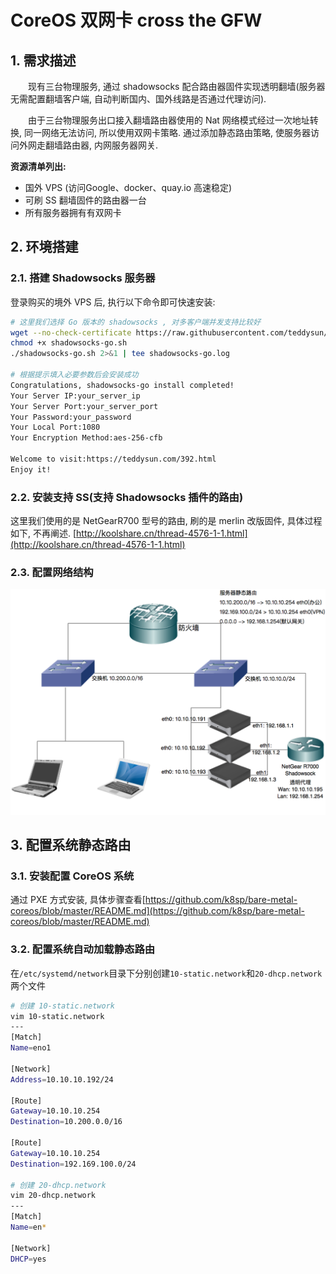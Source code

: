# CoreOS 双网卡 cross the GFW
## 1. 需求描述
　　现有三台物理服务, 通过 shadowsocks 配合路由器固件实现透明翻墙(服务器无需配置翻墙客户端, 自动判断国内、国外线路是否通过代理访问).


　　由于三台物理服务出口接入翻墙路由器使用的 Nat 网络模式经过一次地址转换, 同一网络无法访问, 所以使用双网卡策略. 通过添加静态路由策略, 使服务器访问外网走翻墙路由器, 内网服务器网关.

__资源清单列出:__
- 国外 VPS (访问Google、docker、quay.io 高速稳定)
- 可刷 SS 翻墙固件的路由器一台
- 所有服务器拥有有双网卡

## 2. 环境搭建
### 2.1. 搭建 Shadowsocks 服务器
登录购买的境外 VPS 后, 执行以下命令即可快速安装:

```bash
# 这里我们选择 Go 版本的 shadowsocks , 对多客户端并发支持比较好
wget --no-check-certificate https://raw.githubusercontent.com/teddysun/shadowsocks_install/master/shadowsocks-go.sh
chmod +x shadowsocks-go.sh
./shadowsocks-go.sh 2>&1 | tee shadowsocks-go.log

# 根据提示填入必要参数后会安装成功
Congratulations, shadowsocks-go install completed!
Your Server IP:your_server_ip
Your Server Port:your_server_port
Your Password:your_password
Your Local Port:1080
Your Encryption Method:aes-256-cfb

Welcome to visit:https://teddysun.com/392.html
Enjoy it!
```

### 2.2. 安装支持 SS(支持 Shadowsocks 插件的路由)
这里我们使用的是 NetGearR700 型号的路由, 刷的是 merlin 改版固件, 具体过程如下, 不再阐述.
[http://koolshare.cn/thread-4576-1-1.html](http://koolshare.cn/thread-4576-1-1.html)


### 2.3. 配置网络结构
![network_config](./images/2016-05-31_20-49-31.png)

## 3. 配置系统静态路由
### 3.1. 安装配置 CoreOS 系统
通过 PXE 方式安装, 具体步骤查看[https://github.com/k8sp/bare-metal-coreos/blob/master/README.md](https://github.com/k8sp/bare-metal-coreos/blob/master/README.md)
### 3.2. 配置系统自动加载静态路由
在`/etc/systemd/network`目录下分别创建`10-static.network`和`20-dhcp.network` 两个文件

```bash
# 创建 10-static.network
vim 10-static.network
---
[Match]
Name=eno1

[Network]
Address=10.10.10.192/24

[Route]
Gateway=10.10.10.254
Destination=10.200.0.0/16

[Route]
Gateway=10.10.10.254
Destination=192.169.100.0/24

# 创建 20-dhcp.network
vim 20-dhcp.network
---
[Match]
Name=en*

[Network]
DHCP=yes
```



　

